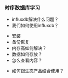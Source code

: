 
### 时序数据库学习
+ influxdb解决什么问题？
+ 我们如何使用influxdb？
- 安装
- 备份恢复
- 内存高如何解决？
- 数据如何存放？
- 怎么查看内容？
+ 如何跟生态产品结合使用？
